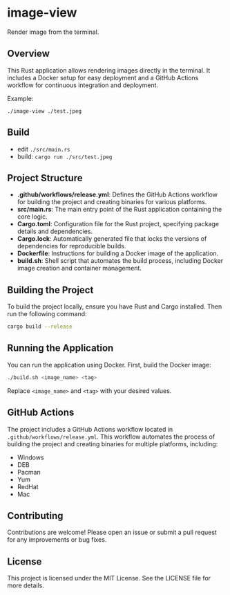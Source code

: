 # image-view

Render image from the terminal.

## Overview
This Rust application allows rendering images directly in the terminal. It includes a Docker setup for easy deployment and a GitHub Actions workflow for continuous integration and deployment.

Example: 

```
./image-view ./test.jpeg
```

## Build

- edit `./src/main.rs`
- build: `cargo run ./src/test.jpeg`


## Project Structure
- **.github/workflows/release.yml**: Defines the GitHub Actions workflow for building the project and creating binaries for various platforms.
- **src/main.rs**: The main entry point of the Rust application containing the core logic.
- **Cargo.toml**: Configuration file for the Rust project, specifying package details and dependencies.
- **Cargo.lock**: Automatically generated file that locks the versions of dependencies for reproducible builds.
- **Dockerfile**: Instructions for building a Docker image of the application.
- **build.sh**: Shell script that automates the build process, including Docker image creation and container management.

## Building the Project
To build the project locally, ensure you have Rust and Cargo installed. Then run the following command:

```bash
cargo build --release
```

## Running the Application
You can run the application using Docker. First, build the Docker image:

```bash
./build.sh <image_name> <tag>
```

Replace `<image_name>` and `<tag>` with your desired values.

## GitHub Actions
The project includes a GitHub Actions workflow located in `.github/workflows/release.yml`. This workflow automates the process of building the project and creating binaries for multiple platforms, including:
- Windows
- DEB
- Pacman
- Yum
- RedHat
- Mac

## Contributing
Contributions are welcome! Please open an issue or submit a pull request for any improvements or bug fixes.

## License
This project is licensed under the MIT License. See the LICENSE file for more details.